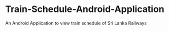 # Train-Schedule-Android-Application
An Android Application to view train schedule of Sri Lanka Railways
